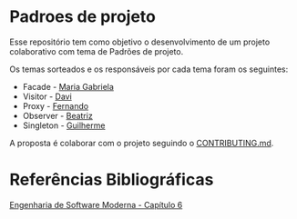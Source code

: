 # Padroes de projeto

Esse repositório tem como objetivo o desenvolvimento de um projeto colaborativo com tema de Padrões de projeto.

Os temas sorteados e os responsáveis por cada tema foram os seguintes:
 - Facade       - [Maria Gabriela](https://github.com/MariaGabriela-JR)
 - Visitor      - [Davi](https://github.com/VinterCardoso)
 - Proxy        - [Fernando](https://github.com/FernandoZhen)
 - Observer     - [Beatriz](https://github.com/behcamilo)
 - Singleton    - [Guilherme](https://github.com/guizzie)

A proposta é colaborar com o projeto seguindo o [CONTRIBUTING.md](/CONTRIBUTING.md).

# Referências Bibliográficas
[Engenharia de Software Moderna - Capítulo 6](https://engsoftmoderna.info/cap6.html)
